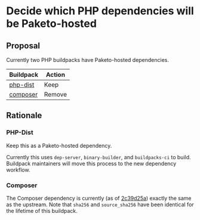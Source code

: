 # Decide which PHP dependencies will be Paketo-hosted

## Proposal

Currently two PHP buildpacks have Paketo-hosted dependencies.

| Buildpack                                                                          | Action |
|------------------------------------------------------------------------------------|--------|
| [php-dist](https://github.com/paketo-buildpacks/php-dist/blob/main/buildpack.toml) | Keep   |
| [composer](https://github.com/paketo-buildpacks/composer/blob/main/buildpack.toml) | Remove |

## Rationale

### PHP-Dist

Keep this as a Paketo-hosted dependency.

Currently this uses `dep-server`, `binary-builder`, and `buildpacks-ci` to build.
Buildpack maintainers will move this process to the new dependency workflow.

### Composer

The Composer dependency is currently (as of [2c39d25a](https://github.com/paketo-buildpacks/composer/commit/2c39d25a22f6403a9f77854c9b9247611e168049))
exactly the same as the upstream.
Note that `sha256` and `source_sha256` have been identical for the lifetime of this buildpack.